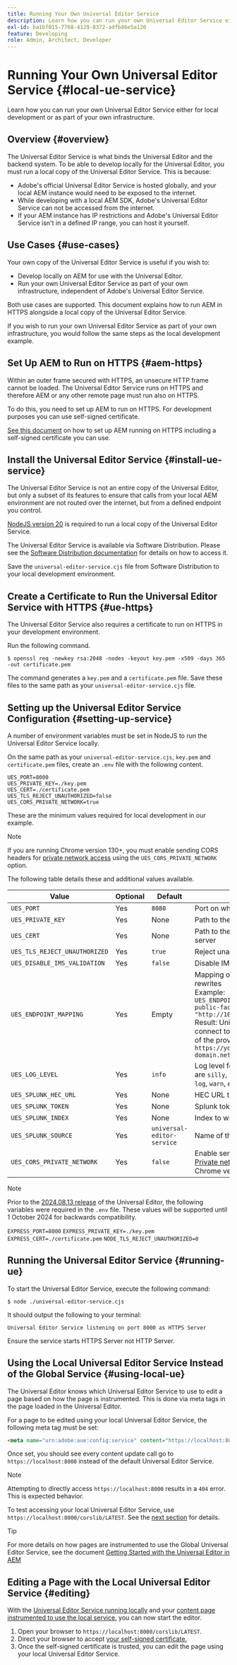 ```yaml
---
title: Running Your Own Universal Editor Service
description: Learn how you can run your own Universal Editor Service either for local development or as part of your own infrastructure.
exl-id: ba1bf015-7768-4129-8372-adfb86e5a120
feature: Developing
role: Admin, Architect, Developer
---
```


# Running Your Own Universal Editor Service {#local-ue-service}

Learn how you can run your own Universal Editor Service either for local development or as part of your own infrastructure.

## Overview {#overview}

The Universal Editor Service is what binds the Universal Editor and the backend system. To be able to develop locally for the Universal Editor, you must run a local copy of the Universal Editor Service. This is because:

* Adobe's official Universal Editor Service is hosted globally, and your local AEM instance would need to be exposed to the internet.
* While developing with a local AEM SDK, Adobe's Universal Editor Service can not be accessed from the internet.
* If your AEM instance has IP restrictions and Adobe's Universal Editor Service isn't in a defined IP range, you can host it yourself.

## Use Cases {#use-cases}

Your own copy of the Universal Editor Service is useful if you wish to:

* Develop locally on AEM for use with the Universal Editor.
* Run your own Universal Editor Service as part of your own infrastructure, independent of Adobe's Universal Editor Service.

Both use cases are supported. This document explains how to run AEM in HTTPS alongside a local copy of the Universal Editor Service.

If you wish to run your own Universal Editor Service as part of your own infrastructure, you would follow the same steps as the local development example.

## Set Up AEM to Run on HTTPS {#aem-https}

Within an outer frame secured with HTTPS, an unsecure HTTP frame cannot be loaded. The Universal Editor Service runs on HTTPS and therefore AEM or any other remote page must run also on HTTPS.

To do this, you need to set up AEM to run on HTTPS. For development purposes you can use self-signed certificate.

[See this document](https://experienceleague.adobe.com/docs/experience-manager-learn/foundation/security/use-the-ssl-wizard.html) on how to set up AEM running on HTTPS including a self-signed certificate you can use.

## Install the Universal Editor Service {#install-ue-service}

The Universal Editor Service is not an entire copy of the Universal Editor, but only a subset of its features to ensure that calls from your local AEM environment are not routed over the internet, but from a defined endpoint you control.

[NodeJS version 20](https://nodejs.org/en/download/releases) is required to run a local copy of the Universal Editor Service.

The Universal Editor Service is available via Software Distribution. Please see the [Software Distribution documentation](https://experienceleague.adobe.com/docs/experience-cloud/software-distribution/home.html) for details on how to access it.

Save the `universal-editor-service.cjs` file from Software Distribution to your local development environment.

## Create a Certificate to Run the Universal Editor Service with HTTPS {#ue-https}

The Universal Editor Service also requires a certificate to run on HTTPS in your development environment.

Run the following command.

```text
$ openssl req -newkey rsa:2048 -nodes -keyout key.pem -x509 -days 365 -out certificate.pem
```

The command generates a `key.pem` and a `certificate.pem` file. Save these files to the same path as your `universal-editor-service.cjs` file.

## Setting up the Universal Editor Service Configuration {#setting-up-service}

A number of environment variables must be set in NodeJS to run the Universal Editor Service locally.

On the same path as your `universal-editor-service.cjs`, `key.pem` and `certificate.pem` files, create an `.env` file with the following content.

```text
UES_PORT=8000
UES_PRIVATE_KEY=./key.pem
UES_CERT=./certificate.pem
UES_TLS_REJECT_UNAUTHORIZED=false
UES_CORS_PRIVATE_NETWORK=true
```

These are the minimum values required for local development in our example.

>[!NOTE]
>
>If you are running Chrome version 130+, you must enable sending CORS headers for [private network access](https://wicg.github.io/private-network-access/#private-network-request) using the `UES_CORS_PRIVATE_NETWORK` option.


The following table details these and additional values available.

|Value|Optional|Default|Description|
|---|---|---|---|
|`UES_PORT`|Yes|`8080`|Port on which the server runs|
|`UES_PRIVATE_KEY`|Yes|None|Path to the private key for HTTPS server|
|`UES_CERT`|Yes|None|Path to the certification file for HTTPS server|
|`UES_TLS_REJECT_UNAUTHORIZED`|Yes|`true`|Reject unauthorized TLS connections|
|`UES_DISABLE_IMS_VALIDATION`|Yes|`false`|Disable IMS validation|
|`UES_ENDPOINT_MAPPING`|Yes|Empty|Mapping of the endpoints for internal rewrites<br>Example: `UES_ENDPOINT_MAPPING='[{"https://your-public-facing-author-domain.net": "http://10.0.0.1:4502"}]'`<br>Result: Universal Editor Service will connect to `http://10.0.0.1:4502` instead of the provided connection `https://your-public-facing-author-domain.net`|
|`UES_LOG_LEVEL`|Yes|`info`|Log level for the server, possible values are `silly`, `trace`, `debug`, `verbose`, `info`, `log`, `warn`, `error`, and `fatal`|
|`UES_SPLUNK_HEC_URL`|Yes|None|HEC URL to Splunk endpoint|
|`UES_SPLUNK_TOKEN`|Yes|None|Splunk token|
|`UES_SPLUNK_INDEX`|Yes|None|Index to write logs to|
|`UES_SPLUNK_SOURCE`|Yes|`universal-editor-service`|Name of the source in the splunk logs|
|`UES_CORS_PRIVATE_NETWORK`|Yes|`false`|Enable sending CORS headers to allow [Private network.](https://wicg.github.io/private-network-access/#private-network-request) Required for users of Chrome version 130+|

>[!NOTE]
>
>Prior to the [2024.08.13 release](/help/release-notes/universal-editor/current.md) of the Universal Editor, the following variables were required in the `.env` file. These values will be supported until 1 October 2024 for backwards compatibility.
>
>`EXPRESS_PORT=8000`
>`EXPRESS_PRIVATE_KEY=./key.pem`
>`EXPRESS_CERT=./certificate.pem`
>`NODE_TLS_REJECT_UNAUTHORIZED=0`

## Running the Universal Editor Service {#running-ue}

To start the Universal Editor Service, execute the following command:

```text
$ node ./universal-editor-service.cjs
```

It should output the following to your terminal:

```text
Universal Editor Service listening on port 8000 as HTTPS Server
```

Ensure the service starts HTTPS Server not HTTP Server.

## Using the Local Universal Editor Service Instead of the Global Service {#using-local-ue}

The Universal Editor knows which Universal Editor Service to use to edit a page based on how the page is instrumented. This is done via meta tags in the page loaded in the Universal Editor.

For a page to be edited using your local Universal Editor Service, the following meta tag must be set:

```html
<meta name="urn:adobe:aue:config:service" content="https://localhost:8000">
```

Once set, you should see every content update call go to `https://localhost:8000` instead of the default Universal Editor Service.

>[!NOTE]
>
>Attempting to directly access `https://localhost:8000` results in a `404` error. This is expected behavior.
>
>To test accessing your local Universal Editor Service, use `https://localhost:8000/corslib/LATEST`. See the [next section](#editing) for details.

>[!TIP]
>
>For more details on how pages are instrumented to use the Global Universal Editor Service, see the document [Getting Started with the Universal Editor in AEM](/help/implementing/universal-editor/getting-started.md#instrument-page)

## Editing a Page with the Local Universal Editor Service {#editing}

With the [Universal Editor Service running locally](#running-ue) and your [content page instrumented to use the local service,](#using-loca-ue) you can now start the editor.

1. Open your browser to `https://localhost:8000/corslib/LATEST`.
1. Direct your browser to accept [your self-signed certificate.](#ue-https)
1. Once the self-signed certificate is trusted, you can edit the page using your local Universal Editor Service.

